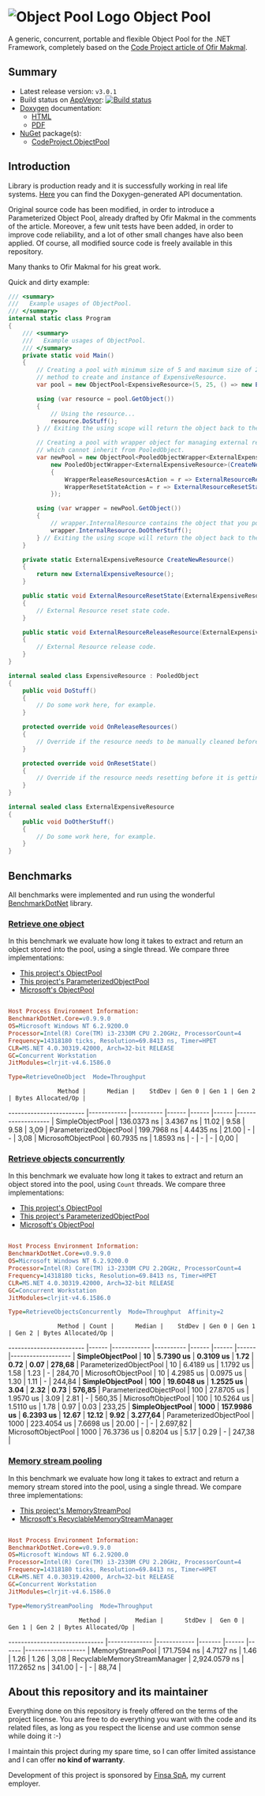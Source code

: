 ![](http://pomma89.altervista.org/objectpool/logo-64.png "Object Pool Logo") Object Pool
=============================================================================================================================

A generic, concurrent, portable and flexible Object Pool for the .NET Framework, completely based on the [Code Project article of Ofir Makmal](http://www.codeproject.com/Articles/535735/Implementing-a-Generic-Object-Pool-in-NET).

## Summary ##

* Latest release version: `v3.0.1`
* Build status on [AppVeyor](https://ci.appveyor.com): [![Build status](https://ci.appveyor.com/api/projects/status/r4qnqaqj9ri6cicn?svg=true)](https://ci.appveyor.com/project/pomma89/objectpool)
* [Doxygen](http://www.stack.nl/~dimitri/doxygen/index.html) documentation: 
    + [HTML](https://goo.gl/RVA7mV)
    + [PDF](https://goo.gl/U6dNkt)
* [NuGet](https://www.nuget.org) package(s):
    + [CodeProject.ObjectPool](https://nuget.org/packages/CodeProject.ObjectPool/)

## Introduction ##

Library is production ready and it is successfully working in real life systems. [Here](https://4538d366a46bbb00d202aaaa7b99c4e50320a061.googledrive.com/host/0B8v0ikF4z2BiR29YQmxfSlE1Sms/Progetti/ObjectPool/doc/index.html) you can find the Doxygen-generated API documentation.

Original source code has been modified, in order to introduce a Parameterized Object Pool, already drafted by Ofir Makmal in the comments of the article. 
Moreover, a few unit tests have been added, in order to improve code reliability, and a lot of other small changes have also been applied. 
Of course, all modified source code is freely available in this repository.

Many thanks to Ofir Makmal for his great work.

Quick and dirty example:


```cs
/// <summary>
///   Example usages of ObjectPool.
/// </summary>
internal static class Program
{
    /// <summary>
    ///   Example usages of ObjectPool.
    /// </summary>
    private static void Main()
    {
        // Creating a pool with minimum size of 5 and maximum size of 25, using custom Factory
        // method to create and instance of ExpensiveResource.
        var pool = new ObjectPool<ExpensiveResource>(5, 25, () => new ExpensiveResource(/* resource specific initialization */));

        using (var resource = pool.GetObject())
        {
            // Using the resource...
            resource.DoStuff();
        } // Exiting the using scope will return the object back to the pool.

        // Creating a pool with wrapper object for managing external resources, that is, classes
        // which cannot inherit from PooledObject.
        var newPool = new ObjectPool<PooledObjectWrapper<ExternalExpensiveResource>>(() =>
            new PooledObjectWrapper<ExternalExpensiveResource>(CreateNewResource())
            {
                WrapperReleaseResourcesAction = r => ExternalResourceReleaseResource(r),
                WrapperResetStateAction = r => ExternalResourceResetState(r)
            });

        using (var wrapper = newPool.GetObject())
        {
            // wrapper.InternalResource contains the object that you pooled.
            wrapper.InternalResource.DoOtherStuff();
        } // Exiting the using scope will return the object back to the pool.
    }

    private static ExternalExpensiveResource CreateNewResource()
    {
        return new ExternalExpensiveResource();
    }

    public static void ExternalResourceResetState(ExternalExpensiveResource resource)
    {
        // External Resource reset state code.
    }

    public static void ExternalResourceReleaseResource(ExternalExpensiveResource resource)
    {
        // External Resource release code.
    }
}

internal sealed class ExpensiveResource : PooledObject
{
    public void DoStuff()
    {
        // Do some work here, for example.
    }

    protected override void OnReleaseResources()
    {
        // Override if the resource needs to be manually cleaned before the memory is reclaimed.
    }

    protected override void OnResetState()
    {
        // Override if the resource needs resetting before it is getting back into the pool.
    }
}

internal sealed class ExternalExpensiveResource
{
    public void DoOtherStuff()
    {
        // Do some work here, for example.
    }
}
```

## Benchmarks ##

All benchmarks were implemented and run using the wonderful [BenchmarkDotNet](https://github.com/PerfDotNet/BenchmarkDotNet) library.

### [Retrieve one object](https://github.com/pomma89/ObjectPool/blob/master/ObjectPool.Benchmarks/RetrieveOneObject.cs) ###

In this benchmark we evaluate how long it takes to extract and return an object stored into the pool, using a single thread. We compare three implementations:

* [This project's ObjectPool](https://github.com/pomma89/ObjectPool/blob/master/ObjectPool/ObjectPool.cs)
* [This project's ParameterizedObjectPool](https://github.com/pomma89/ObjectPool/blob/master/ObjectPool/ParameterizedObjectPool.cs)
* [Microsoft's ObjectPool](http://www.nuget.org/packages/Microsoft.Extensions.ObjectPool/)

```ini

Host Process Environment Information:
BenchmarkDotNet.Core=v0.9.9.0
OS=Microsoft Windows NT 6.2.9200.0
Processor=Intel(R) Core(TM) i3-2330M CPU 2.20GHz, ProcessorCount=4
Frequency=14318180 ticks, Resolution=69.8413 ns, Timer=HPET
CLR=MS.NET 4.0.30319.42000, Arch=32-bit RELEASE
GC=Concurrent Workstation
JitModules=clrjit-v4.6.1586.0

Type=RetrieveOneObject  Mode=Throughput  

```
                  Method |      Median |    StdDev | Gen 0 | Gen 1 | Gen 2 | Bytes Allocated/Op |
------------------------ |------------ |---------- |------ |------ |------ |------------------- |
        SimpleObjectPool | 136.0373 ns | 3.4367 ns | 11.02 |  9.58 |  9.58 |               3,09 |
 ParameterizedObjectPool | 199.7968 ns | 4.4435 ns | 21.00 |     - |     - |               3,08 |
     MicrosoftObjectPool |  60.7935 ns | 1.8593 ns |     - |     - |     - |               0,00 |

### [Retrieve objects concurrently](https://github.com/pomma89/ObjectPool/blob/master/ObjectPool.Benchmarks/RetrieveObjectsConcurrently.cs) ###

In this benchmark we evaluate how long it takes to extract and return an object stored into the pool, using `Count` threads. We compare three implementations:

* [This project's ObjectPool](https://github.com/pomma89/ObjectPool/blob/master/ObjectPool/ObjectPool.cs)
* [This project's ParameterizedObjectPool](https://github.com/pomma89/ObjectPool/blob/master/ObjectPool/ParameterizedObjectPool.cs)
* [Microsoft's ObjectPool](http://www.nuget.org/packages/Microsoft.Extensions.ObjectPool/)

```ini

Host Process Environment Information:
BenchmarkDotNet.Core=v0.9.9.0
OS=Microsoft Windows NT 6.2.9200.0
Processor=Intel(R) Core(TM) i3-2330M CPU 2.20GHz, ProcessorCount=4
Frequency=14318180 ticks, Resolution=69.8413 ns, Timer=HPET
CLR=MS.NET 4.0.30319.42000, Arch=32-bit RELEASE
GC=Concurrent Workstation
JitModules=clrjit-v4.6.1586.0

Type=RetrieveObjectsConcurrently  Mode=Throughput  Affinity=2  

```
                  Method | Count |      Median |    StdDev | Gen 0 | Gen 1 | Gen 2 | Bytes Allocated/Op |
------------------------ |------ |------------ |---------- |------ |------ |------ |------------------- |
        **SimpleObjectPool** |    **10** |   **5.7390 us** | **0.3109 us** |  **1.72** |  **0.72** |  **0.07** |             **278,68** |
 ParameterizedObjectPool |    10 |   6.4189 us | 1.1792 us |  1.58 |  1.23 |     - |             284,70 |
     MicrosoftObjectPool |    10 |   4.2985 us | 0.0975 us |  1.30 |  1.11 |     - |             244,84 |
        **SimpleObjectPool** |   **100** |  **19.6048 us** | **1.2525 us** |  **3.04** |  **2.32** |  **0.73** |             **576,85** |
 ParameterizedObjectPool |   100 |  27.8705 us | 1.9570 us |  3.09 |  2.81 |     - |             560,35 |
     MicrosoftObjectPool |   100 |  10.5264 us | 1.5110 us |  1.78 |  0.97 |  0.03 |             233,25 |
        **SimpleObjectPool** |  **1000** | **157.9986 us** | **6.2393 us** | **12.67** | **12.12** |  **9.92** |           **3.277,64** |
 ParameterizedObjectPool |  1000 | 223.4054 us | 7.6698 us | 20.00 |     - |     - |           2.697,82 |
     MicrosoftObjectPool |  1000 |  76.3736 us | 0.8204 us |  5.17 |  0.29 |     - |             247,38 |

### [Memory stream pooling](https://github.com/pomma89/ObjectPool/blob/master/ObjectPool.Benchmarks/MemoryStreamPooling.cs) ###

In this benchmark we evaluate how long it takes to extract and return a memory stream stored into the pool, using a single thread. We compare three implementations:

* [This project's MemoryStreamPool](https://github.com/pomma89/ObjectPool/blob/master/ObjectPool/Specialized/MemoryStreamPool.cs)
* [Microsoft's RecyclableMemoryStreamManager](http://www.nuget.org/packages/Microsoft.IO.RecyclableMemoryStream/)

```ini

Host Process Environment Information:
BenchmarkDotNet.Core=v0.9.9.0
OS=Microsoft Windows NT 6.2.9200.0
Processor=Intel(R) Core(TM) i3-2330M CPU 2.20GHz, ProcessorCount=4
Frequency=14318180 ticks, Resolution=69.8413 ns, Timer=HPET
CLR=MS.NET 4.0.30319.42000, Arch=32-bit RELEASE
GC=Concurrent Workstation
JitModules=clrjit-v4.6.1586.0

Type=MemoryStreamPooling  Mode=Throughput  

```
                        Method |        Median |      StdDev |  Gen 0 | Gen 1 | Gen 2 | Bytes Allocated/Op |
------------------------------ |-------------- |------------ |------- |------ |------ |------------------- |
              MemoryStreamPool |   171.7594 ns |   4.7127 ns |   1.46 |  1.26 |  1.26 |               3,08 |
 RecyclableMemoryStreamManager | 2,924.0579 ns | 117.2652 ns | 341.00 |     - |     - |              88,74 |

## About this repository and its maintainer ##

Everything done on this repository is freely offered on the terms of the project license. You are free to do everything you want with the code and its related files, as long as you respect the license and use common sense while doing it :-)

I maintain this project during my spare time, so I can offer limited assistance and I can offer **no kind of warranty**.

Development of this project is sponsored by [Finsa SpA](https://www.finsa.it), my current employer.
